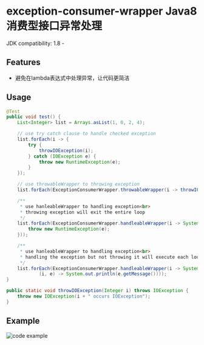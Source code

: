 # exception-consumer-wrapper Java8消费型接口异常处理

JDK compatibility:  1.8 -

## Features

* 避免在lambda表达式中处理异常，让代码更简洁

## Usage

```java
@Test
public void test() {
	List<Integer> list = Arrays.asList(1, 0, 2, 4);

	// use try catch clause to handle checked exception
	list.forEach(i -> {
		try {
			throwIOException(i);
		} catch (IOException e) {
			throw new RuntimeException(e);
		}
	});

	// use throwableWrapper to throwing exception
	list.forEach(ExceptionConsumerWrapper.throwableWrapper(i -> throwIOException(i)));

	/**
	 * use hanleableWrapper to handling exception<br>
	 * throwing exception will exit the entire loop
	 */
	list.forEach(ExceptionConsumerWrapper.handleableWrapper(i -> System.out.println(4 / i), (i, e) -> {
		throw new RuntimeException(e);
	}));

	/**
	 * use hanleableWrapper to handling exception<br>
	 * handling the exception but not throwing it will execute each loop
	 */
	list.forEach(ExceptionConsumerWrapper.handleableWrapper(i -> System.out.println(4 / i),
			(i, e) -> System.out.println(e.getMessage())));
}

public static void throwIOException(Integer i) throws IOException {
	throw new IOException(i + " occurs IOException");
}
```

## Example

![code example](https://raw.githubusercontent.com/instaer/imgurl/master/20200807-exception-consumer-wrapper-readme.png)
